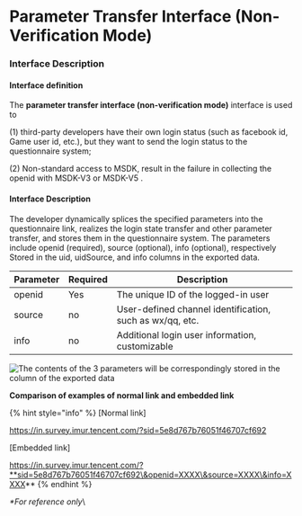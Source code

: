 # Parameter Transfer Interface (Non-Verification Mode)

### Interface Description

#### Interface definition <a href="#jie-kou-ding-yi" id="jie-kou-ding-yi"></a>

The **parameter transfer interface (non-verification mode)** interface is used to &#x20;

(1) third-party developers have their own login status (such as facebook id, Game user id, etc.), but they want to send the login status to the questionnaire system;

(2) Non-standard access to MSDK, result in the failure in collecting the openid with MSDK-V3 or MSDK-V5 .

#### &#x20;<a href="#jie-kou-shuo-ming-1" id="jie-kou-shuo-ming-1"></a>

#### Interface Description <a href="#jie-kou-shuo-ming-1" id="jie-kou-shuo-ming-1"></a>

The developer dynamically splices the specified parameters into the questionnaire link, realizes the login state transfer and other parameter transfer, and stores them in the questionnaire system. The parameters include openid (required), source (optional), info (optional), respectively Stored in the uid, uidSource, and info columns in the exported data.

| Parameter | Required | Description                                              |
| --------- | -------- | -------------------------------------------------------- |
| openid    | Yes      | The unique ID of the logged-in user                      |
| source    | no       | User-defined channel identification, such as wx/qq, etc. |
| info      | no       | Additional login user information, customizable          |

![The contents of the 3 parameters will be correspondingly stored in the column of the exported data](https://gblobscdn.gitbook.com/assets%2F-Lnu1UZ4dgrL0WcgooHk%2F-M8xZPotFdHz1N16Lc8D%2F-M8x\_Ces9PS6wJu2iMhz%2Fimage.png?alt=media\&token=4885e15a-8fe4-467d-8087-f9ba0bbbbd7f)

**Comparison of examples of normal link and embedded link**

{% hint style="info" %}
\[Normal link]

https://in.survey.imur.tencent.com/?sid=5e8d767b76051f46707cf692

\[Embedded link]

&#x20;https://in.survey.imur.tencent.com/?**sid=5e8d767b76051f46707cf692\&openid=XXXX\&source=XXXX\&info=XXXX**
{% endhint %}



_\*For reference only_\
